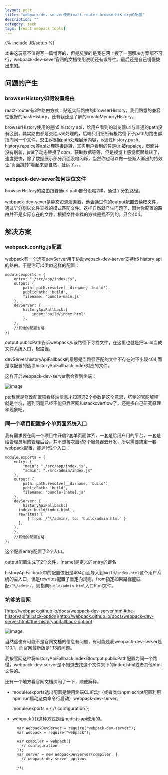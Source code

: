 ```yaml
---
layout: post
title: "webpack-dev-server使用react-router browserHistory的配置"
description: ""
category: tech
tags: [react webpack tools]
---
```

{% include JB/setup %}

本来这玩意不值得写一篇博客的，但是坑爹的是我在网上搜了一圈解决方案都不可行，webpack-dev-sever官网的文档使用说明还有误导性。最后还是自己慢慢拨出来的。

## 问题的产生

###  browserHistory如何设置路由

react-router有3种路由方式：贴近实际路由的browserHistory，我们熟悉的兼容性很好的hashHistory，还有我还没了解的createMemoryHistory。

browserHistory使用的是h5 history api，给用户看到的浏览器url与普通的path没有区别，其实路由都是交给js来处理的，后端只用把所有根路径下子path的路由都指向同一个文件，交由js根据path处理展示内容，js通过history.push、history.repalce等api处理链接跳转，其实用户看到的只是url被repalce，页面并没有刷新，js做了动态替换了dom，获取数据等等，但是视觉上感觉页面跳转了，速度更快，除了数据展示部分页面没啥闪烁，当然你也可以做一些渐入渐出的特效让“页面跳转”看起来更自然，扯远了。。。


### webpack-dev-sever如何定位文件

browserHistory的路由跟普通url path部分没啥2样，通过'/'分割路径。

webpack-dev-sever是静态资源服务器，他会通过你的output配置去读取文件，通过'/'分割以文件查找的模式匹配文件。这样自然就产生问题了，因为你配置的路由并不是实际存在的文件，根据文件查找的方式是找不到的，只会404。

## 解决方案

### webpack.config.js配置

webpack有一个选项devServer用于协助wepack-dev-server支持h5 history api的路由。于是你可以类似这样的配置：

	module.exports = {
	    entry: "./src/app/index.js",
	    output: {
	        path: path.resolve(__dirname, 'build'),
	        publicPath: 'build',
	        filename: 'bundle-main.js'
	    },
	    devServer: {
	        historyApiFallback:{
	            index:'build/index.html'
	        },
	    },
	    //其他的配置省略
	};

output.publicPath告诉webpack从该路径下寻找文件，在这里也就是把build当成文件系统入口，根路径。

devServer.historyApiFallback的意思是当路径匹配的文件不存在时不出现404,而是取配置的选项historyApiFallback.index对应的文件。

这样开启webpack-dev-server后会看到终端：

![image](https://echizen.github.io/assets/blog-img/20160705.png)

ps:我就是修改配置项看终端信息才知道这2个参数是这个意思，坑爹的官网解释就是个坑，遇到问题已经不能只靠官网和stackoverflow了，还是多自己研究原理和现象吧。

### 同一个项目配置多个单页面系统入口

我有需求要在同一个项目中开启2套单页面体系，一套是给用户用的平台，一套是给管理员用的管理后台。并不想每次启动2个服务器去开发，所以需要搞定一套webpack配置，能运行2个入口：

	module.exports = {
	    entry: {
	        "main": "./src/app/index.js",
	        "admin": "./src/admin/index.js"
	    },
	    output: {
	        path: path.resolve(__dirname, 'build'),
	        publicPath: 'build',
	        filename: 'bundle-[name].js'
	    },
	    devServer: {
	        historyApiFallback:{
          index:'build/index.html',
          rewrites: [
              { from: /^\/admin/, to: 'build/admin.html' }
          ],
        },
	    },
	    //其他的配置省略
	};

这个配置entry配置了2个入口。

output配置生成了2个文件，[name]是定义的entry的键名.

historyApiFallback中的配置依旧是404页面导入到`build/index.html`这个用户系统的主入口，但是rewrites配置了重定向规则，from指定如果路径能匹配`/^\/admin/`，则指向`build/admin.html`入口html文件。

### 坑爹的官网

[http://webpack.github.io/docs/webpack-dev-server.html#the-historyapifallback-option](http://webpack.github.io/docs/webpack-dev-server.html#the-historyapifallback-option)

![image](https://echizen.github.io/assets/blog-img/QQ20160705-0@2x.png)

当然这也有可能不是官网文档的信息有问题，有可能是我webpack-dev-server是1.10.1，而官网最新版是1.13的问题。

我按官网这种将historyApiFallback.index和output.publicPath配置为同一个路径，webpack-dev-server是不知道去找这个文件夹下的index.html或者其他html文件的。


还有一个地方看官网文档纳闷了一下，顺便解释。

- module.exports透出配置是使用终端CLI启动（或者类似npm script配置利用npm run启动这类命令行启动）webpack-dev-server。

	module.exports = {
	    // configuration
	};
	
- webpack({})这种方式是给node.js api使用的。


		var WebpackDevServer = require("webpack-dev-server");
		var webpack = require("webpack");
		
		var compiler = webpack({
		  // configuration
		});
		var server = new WebpackDevServer(compiler, {
		  // webpack-dev-server options
		
		});
		